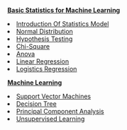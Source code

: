<b><a href="http://mlaileader.com/category/statistics-model/9" target='_blank'>Basic Statistics for Machine Learning</a></b>

<li><a href="http://mlaileader.com/post/-introduction-of-statistics-model" target='_blank'>Introduction Of Statistics Model</a></li>
<li><a href="http://mlaileader.com/post/normal-distribution" target='_blank'>Normal Distribution</a></li>
<li><a href="http://mlaileader.com/post/hypothesis-testing-in-statistics" target='_blank'>Hypothesis Testing</a></li>
<li><a href="http://mlaileader.com/post/chi-square" target='_blank'>Chi-Square</a></li>
<li><a href="http://mlaileader.com/post/anova" target='_blank'>Anova</a></li>
<li><a href="#" target='_blank'>Linear Regression</a></li>
<li><a href="#" target='_blank'>Logistics Regression</a></li>

<b><a href="http://mlaileader.com/category/machine-learning/1" target='_blank'>Machine Learning</a></b>

<li><a href="http://mlaileader.com/post/support-vector-machines" target='_blank'>Support Vector Machines</a></li>
<li><a href="http://mlaileader.com/post/decision-tree" target='_blank'>Decision Tree</a></li>
<li><a href="http://mlaileader.com/post/principal-component-analysis" target='_blank'>Principal Component Analysis</a></li>
<li><a href="http://mlaileader.com/post/unsupervised-learning" target='_blank'>Unsupervised Learning</a></li>

